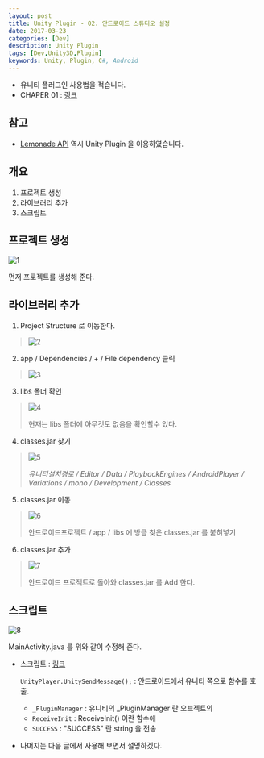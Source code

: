 ```yaml
---
layout: post
title: Unity Plugin - 02. 안드로이드 스튜디오 설정
date: 2017-03-23
categories: [Dev]
description: Unity Plugin
tags: [Dev,Unity3D,Plugin]
keywords: Unity, Plugin, C#, Android
---
```


- 유니티 플러그인 사용법을 적습니다.
- CHAPER 01 : [링크](https://kyechan99.github.io/2017/03/23/Unity-Plugin-01.%EC%9C%A0%EB%8B%88%ED%8B%B0%EC%84%A4%EC%A0%95/)

## 참고
- [Lemonade API](https://github.com/kyechan99/lemonade-android-api-unity-example) 역시 Unity Plugin 을 이용하였습니다.

## 개요
  1. 프로젝트 생성
  2. 라이브러리 추가
  3. 스크립트

## 프로젝트 생성
![1](http://postfiles15.naver.net/MjAxNzAzMjNfMTEx/MDAxNDkwMjI4MDA0NzM2.-MY5AlW1CZ4athfoZ42VBZxK9eAupzl8EapyY2uEN5gg.hyPI2GGb_GRbHEY34foE0k8z4qfdmCz4awITvzK3qPYg.PNG.kyechan99/5.PNG?type=w1)

먼저 프로젝트를 생성해 준다.


## 라이브러리 추가

1. Project Structure 로 이동한다.
  > ![2](http://postfiles8.naver.net/MjAxNzAzMjNfMjIy/MDAxNDkwMjMxNTA4MTI5.F3dfHM3W0PFNNdWC57ZSu95kwwu_lekabvvdgXv3glEg.R5mcRg3PlkQq7uAavC5_u1FYnjMXQSV0y-IBZQcZwyog.PNG.kyechan99/2.PNG?type=w1)

2. app / Dependencies / + / File dependency 클릭
  > ![3](http://postfiles3.naver.net/MjAxNzAzMjNfMTYg/MDAxNDkwMjMxNTA4NDM2.2d0MrnFOgn92srLGYVds0FKGXd-8RFnkBGceGIrX29kg.mOBxEbQfZqXEocm1vatwo9DpobUMxtmlP_T9VYEbM1Ig.PNG.kyechan99/3.PNG?type=w1)

3. libs 폴더 확인
  > ![4](http://postfiles14.naver.net/MjAxNzAzMjNfMTMy/MDAxNDkwMjMxNTA4Njk5.C_B9cVZ56EwY65lPRvKm7aCQssu_V8Ij4jtnT_Iqg4Eg.cTE7h09o985unLdH-tjj85UPWXz94WX78TgM4dSWF5gg.PNG.kyechan99/4.PNG?type=w1)
  >
  > 현재는 libs 폴더에 아무것도 없음을 확인할수 있다.

4. classes.jar 찾기
  > ![5](http://postfiles12.naver.net/MjAxNzAzMjNfNTAg/MDAxNDkwMjMxNTA4OTAw.hZZnWevtixYFmFfiKJcJ5llQwUgGMV1INmu2geLKSw4g.bK1Tx7a58Xxljy9BQhKYzIYWuTeUFadP0Tk2mZW29scg.PNG.kyechan99/5.PNG?type=w1)
  >
  > *유니티설치경로 / Editor / Data / PlaybackEngines / AndroidPlayer / Variations / mono / Development / Classes*

5. classes.jar 이동
  > ![6](http://postfiles11.naver.net/MjAxNzAzMjNfMTA3/MDAxNDkwMjMxNTA5MDk1.kxt-oHaUH8cHCVmL-n2TdHkKT4Twcbt7o6Fr44ttxkIg.zbIrMOCKh2yHCM82q1QdurkAe1UyV1nZ2BivMzrjQEcg.PNG.kyechan99/6.PNG?type=w1)
  >
  > 안드로이드프로젝트 / app / libs 에 방금 찾은 classes.jar 를 붙혀넣기

6. classes.jar 추가
  > ![7](http://postfiles14.naver.net/MjAxNzAzMjNfMjUz/MDAxNDkwMjMxNTA5MzUy.h8fefsv260fg-_ogun5JjAi5iesuMJf_QGE4Oi1xeMkg._Bk9iPFRZ6u_4MUTe6EHDOx8TihM9QEwHosCcTV4zAsg.PNG.kyechan99/7.PNG?type=w1)
  >
  > 안드로이드 프로젝트로 돌아와 classes.jar 를 Add 한다.

  ## 스크립트
  ![8](http://postfiles7.naver.net/MjAxNzAzMjNfMTY4/MDAxNDkwMjMxNTA5NzU1.6TgY4jp-5c_ryyaQP8xvaDpAAO9OuUulBYw--M42JlEg._N-8PrafQ1CXuP2JJg-giRCmDUHvARAlrOusO2MaKYsg.PNG.kyechan99/8.PNG?type=w1)

  MainActivity.java 를 위와 같이 수정해 준다.
  - 스크립트 : [링크](https://gist.github.com/kyechan99/9b2d5e402098f99fdca0cdde324cef4c)

    ```UnityPlayer.UnitySendMessage();``` : 안드로이드에서 유니티 쪽으로 함수를 호출.    
     - ```_PluginManager``` : 유니티의 _PluginManager 란 오브젝트의     
     - ```ReceiveInit``` : ReceiveInit() 이란 함수에     
     - ```SUCCESS``` : "SUCCESS" 란 string 을 전송  

  - 나머지는 다음 글에서 사용해 보면서 설명하겠다.

